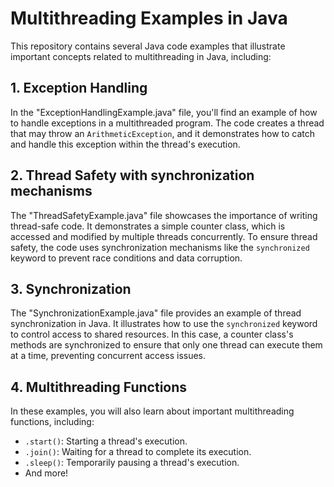# Multithreading Examples in Java

This repository contains several Java code examples that illustrate important concepts related to multithreading in Java, including:

## 1. Exception Handling

In the "ExceptionHandlingExample.java" file, you'll find an example of how to handle exceptions in a multithreaded program. The code creates a thread that may throw an `ArithmeticException`, and it demonstrates how to catch and handle this exception within the thread's execution.

## 2. Thread Safety with synchronization mechanisms

The "ThreadSafetyExample.java" file showcases the importance of writing thread-safe code. It demonstrates a simple counter class, which is accessed and modified by multiple threads concurrently. To ensure thread safety, the code uses synchronization mechanisms like the `synchronized` keyword to prevent race conditions and data corruption.

## 3. Synchronization

The "SynchronizationExample.java" file provides an example of thread synchronization in Java. It illustrates how to use the `synchronized` keyword to control access to shared resources. In this case, a counter class's methods are synchronized to ensure that only one thread can execute them at a time, preventing concurrent access issues.

## 4. Multithreading Functions

In these examples, you will also learn about important multithreading functions, including:
- `.start()`: Starting a thread's execution.
- `.join()`: Waiting for a thread to complete its execution.
- `.sleep()`: Temporarily pausing a thread's execution.
- And more!
